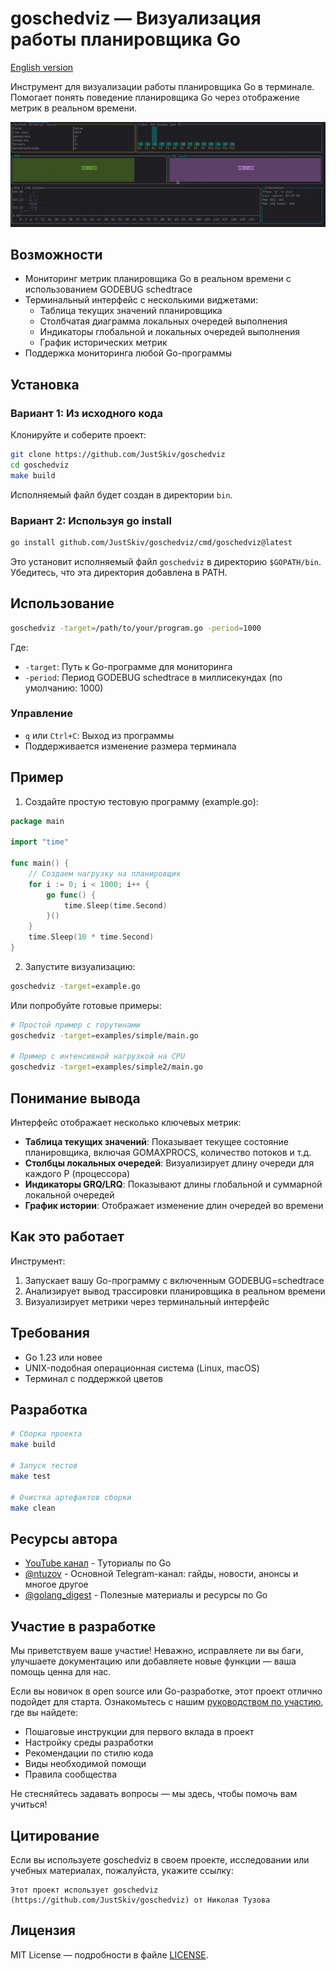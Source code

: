 # goschedviz — Визуализация работы планировщика Go

[English version](../README.md)

Инструмент для визуализации работы планировщика Go в терминале. Помогает понять поведение планировщика Go через
отображение метрик в реальном времени.

![Демонстрация работы](../demo.gif)

## Возможности

- Мониторинг метрик планировщика Go в реальном времени с использованием GODEBUG schedtrace
- Терминальный интерфейс с несколькими виджетами:
    - Таблица текущих значений планировщика
    - Столбчатая диаграмма локальных очередей выполнения
    - Индикаторы глобальной и локальных очередей выполнения
    - График исторических метрик
- Поддержка мониторинга любой Go-программы

## Установка

### Вариант 1: Из исходного кода

Клонируйте и соберите проект:

```bash
git clone https://github.com/JustSkiv/goschedviz
cd goschedviz
make build
```

Исполняемый файл будет создан в директории `bin`.

### Вариант 2: Используя go install

```bash
go install github.com/JustSkiv/goschedviz/cmd/goschedviz@latest
```

Это установит исполняемый файл `goschedviz` в директорию `$GOPATH/bin`. Убедитесь, что эта директория добавлена в PATH.

## Использование

```bash
goschedviz -target=/path/to/your/program.go -period=1000
```

Где:

- `-target`: Путь к Go-программе для мониторинга
- `-period`: Период GODEBUG schedtrace в миллисекундах (по умолчанию: 1000)

### Управление

- `q` или `Ctrl+C`: Выход из программы
- Поддерживается изменение размера терминала

## Пример

1. Создайте простую тестовую программу (example.go):

```go
package main

import "time"

func main() {
	// Создаем нагрузку на планировщик
	for i := 0; i < 1000; i++ {
		go func() {
			time.Sleep(time.Second)
		}()
	}
	time.Sleep(10 * time.Second)
}
```

2. Запустите визуализацию:

```bash
goschedviz -target=example.go
```

Или попробуйте готовые примеры:

```bash
# Простой пример с горутинами
goschedviz -target=examples/simple/main.go

# Пример с интенсивной нагрузкой на CPU
goschedviz -target=examples/simple2/main.go
```

## Понимание вывода

Интерфейс отображает несколько ключевых метрик:

- **Таблица текущих значений**: Показывает текущее состояние планировщика, включая GOMAXPROCS, количество потоков и т.д.
- **Столбцы локальных очередей**: Визуализирует длину очереди для каждого P (процессора)
- **Индикаторы GRQ/LRQ**: Показывают длины глобальной и суммарной локальной очередей
- **График истории**: Отображает изменение длин очередей во времени

## Как это работает

Инструмент:

1. Запускает вашу Go-программу с включенным GODEBUG=schedtrace
2. Анализирует вывод трассировки планировщика в реальном времени
3. Визуализирует метрики через терминальный интерфейс

## Требования

- Go 1.23 или новее
- UNIX-подобная операционная система (Linux, macOS)
- Терминал с поддержкой цветов

## Разработка

```bash
# Сборка проекта
make build

# Запуск тестов
make test

# Очистка артефактов сборки
make clean
```

## Ресурсы автора

- [YouTube канал](https://www.youtube.com/@nikolay_tuzov) - Туториалы по Go
- [@ntuzov](https://t.me/ntuzov) - Основной Telegram-канал: гайды, новости, анонсы и многое другое
- [@golang_digest](https://t.me/golang_digest) - Полезные материалы и ресурсы по Go

## Участие в разработке

Мы приветствуем ваше участие! Неважно, исправляете ли вы баги, улучшаете документацию или добавляете новые функции —
ваша помощь ценна для нас.

Если вы новичок в open source или Go-разработке, этот проект отлично подойдет для старта. Ознакомьтесь с
нашим [руководством по участию](CONTRIBUTING.md), где вы найдете:

- Пошаговые инструкции для первого вклада в проект
- Настройку среды разработки
- Рекомендации по стилю кода
- Виды необходимой помощи
- Правила сообщества

Не стесняйтесь задавать вопросы — мы здесь, чтобы помочь вам учиться!

## Цитирование

Если вы используете goschedviz в своем проекте, исследовании или учебных материалах, пожалуйста, укажите ссылку:

```
Этот проект использует goschedviz (https://github.com/JustSkiv/goschedviz) от Николая Тузова
```

## Лицензия

MIT License — подробности в файле [LICENSE](LICENSE).

